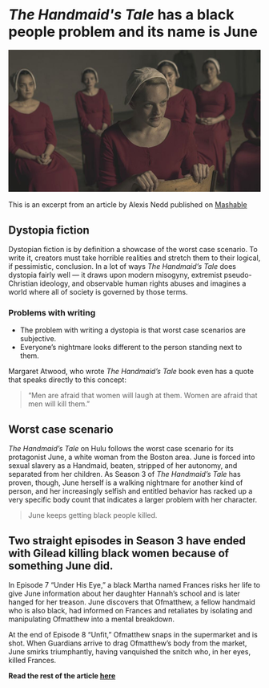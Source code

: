 # _The Handmaid's Tale_ has a black people problem and its name is June

![The protagonist "Ofjoseph" played by Elizabeth Moss](junesucks.jpg)

This is an excerpt from an article by Alexis Nedd
published on [Mashable](https://mashable.com/article/handmaids-tale-black-women-deaths/)

## Dystopia fiction
Dystopian fiction is by definition a showcase of the worst case scenario.
To write it, creators must take horrible realities and stretch them to their logical,
if pessimistic, conclusion. In a lot of ways _The Handmaid’s Tale_ does dystopia fairly well —
it draws upon modern misogyny, extremist pseudo-Christian ideology,
and observable human rights abuses and imagines a world where all of society is governed by those terms. 

### Problems with writing
* The problem with writing a dystopia is that worst case scenarios are subjective.
* Everyone’s nightmare looks different to the person standing next to them.

Margaret Atwood, who wrote _The Handmaid’s Tale_ book even has a quote that speaks directly to this concept:
> “Men are afraid that women will laugh at them. Women are afraid that men will kill them.” 

## Worst case scenario
_The Handmaid’s Tale_ on Hulu follows the worst case scenario for its protagonist June,
a white woman from the Boston area. June is forced into sexual slavery as a Handmaid,
beaten, stripped of her autonomy, and separated from her children. As Season 3
of _The Handmaid’s Tale_ has proven, though, June herself is a walking nightmare
for another kind of person, and her increasingly selfish and entitled behavior has racked
up a very specific body count that indicates a larger problem with her character.

> June keeps getting black people killed. 

## Two straight episodes in Season 3 have ended with Gilead killing black women because of something June did. 

In Episode 7 “Under His Eye,” a black Martha named Frances risks her life to give June information
about her daughter Hannah’s school and is later hanged for her treason.
June discovers that Ofmatthew, a fellow handmaid who is also black, had informed on Frances and
retaliates by isolating and manipulating Ofmatthew into a mental breakdown.

At the end of Episode 8 “Unfit,” Ofmatthew snaps in the supermarket and is shot. When Guardians
arrive to drag Ofmatthew’s body from the market, June smirks triumphantly, having vanquished the
snitch who, in her eyes, killed Frances. 

**Read the rest of the article [here](https://mashable.com/article/handmaids-tale-black-women-deaths/)**